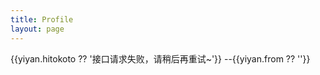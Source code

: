 ```yaml
---
title: Profile
layout: page
---
```


<script setup>
import {ref,onMounted} from 'vue'

const yiyan = ref('')

const getYiyan = async () => {
 const res = await fetch('https://v1.hitokoto.cn/')
 const data = await res.json()
 yiyan.value = data
}

onMounted(async()=>{
  await getYiyan()
})

</script>

<div :class="$style.yiyan">
<span :class="$style.hitokoto"> {{yiyan.hitokoto ?? '接口请求失败，请稍后再重试~'}} --{{yiyan.from ?? ''}}
</span>
<!-- <button :class="$style.button" @click="getYiyan">下一条</button> -->

</div>

<style module>
.yiyan {
  margin-top: 20px;
  display:flex;
  flex-direction: column;
  align-items: center;
  font-size: 20px;
}

.button {
  color: #666;
  font-weight: bold;
  border:1px solid #ccc;
  padding: 1px 10px;
  border-radius: 5px;
  margin-top: 10px;
}
.button:hover{
  background-color: rgba(0,0,0,0.02);
  color:#555
}

.hitokoto {
  cursor: pointer;
  background: linear-gradient(to right,#742f2b,#146420) no-repeat right bottom;
  background-size:0% 2px;
  transition:background-size 1s;
  padding: 5px 10px;
}

.hitokoto:hover {
  background-position:left bottom;
  background-size:100% 2px;
}

</style>
